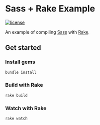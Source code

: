 # Sass + Rake Example
[![license](https://img.shields.io/github/license/gluons/sass-rake-example.svg?style=flat-square)](./LICENSE)

An example of compiling [Sass](https://sass-lang.com/) with [Rake](https://github.com/ruby/rake).

## Get started

### Install gems

```bash
bundle install
```

### Build with Rake

```bash
rake build
```

### Watch with Rake

```bash
rake watch
```
